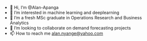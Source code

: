 - 👋 Hi, I’m @Alan-Apanga
- 👀 I’m interested in machine learning and deeplearning
- 🌱 I’m a fresh MSc graduate in Operations Research and Business Analytics
- 💞️ I’m looking to collaborate on demand forecasting projects
- 📫 How to reach me alan.nyange@yahoo.com

<!---
Alan-Apanga/Alan-Apanga is a ✨ special ✨ repository because its `README.md` (this file) appears on your GitHub profile.
You can click the Preview link to take a look at your changes.
--->
